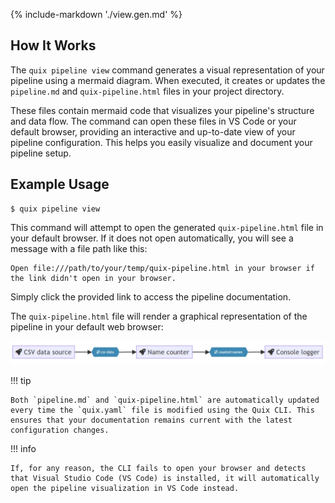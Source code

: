 {% include-markdown './view.gen.md' %}

## How It Works

The `quix pipeline view` command generates a visual representation of your pipeline using a mermaid diagram. When executed, it creates or updates the `pipeline.md` and `quix-pipeline.html` files in your project directory. 

These files contain mermaid code that visualizes your pipeline's structure and data flow. The command can open these files in VS Code or your default browser, providing an interactive and up-to-date view of your pipeline configuration. This helps you easily visualize and document your pipeline setup.

## Example Usage

```
$ quix pipeline view
```

This command will attempt to open the generated `quix-pipeline.html` file in your default browser. If it does not open automatically, you will see a message with a file path like this:

```
Open file:///path/to/your/temp/quix-pipeline.html in your browser if the link didn't open in your browser.
```

Simply click the provided link to access the pipeline documentation.

The `quix-pipeline.html` file will render a graphical representation of the pipeline in your default web browser:

![pipeline view](../../images/cli/pipeline-view.png)

!!! tip

    Both `pipeline.md` and `quix-pipeline.html` are automatically updated every time the `quix.yaml` file is modified using the Quix CLI. This ensures that your documentation remains current with the latest configuration changes.

!!! info

    If, for any reason, the CLI fails to open your browser and detects that Visual Studio Code (VS Code) is installed, it will automatically open the pipeline visualization in VS Code instead.
